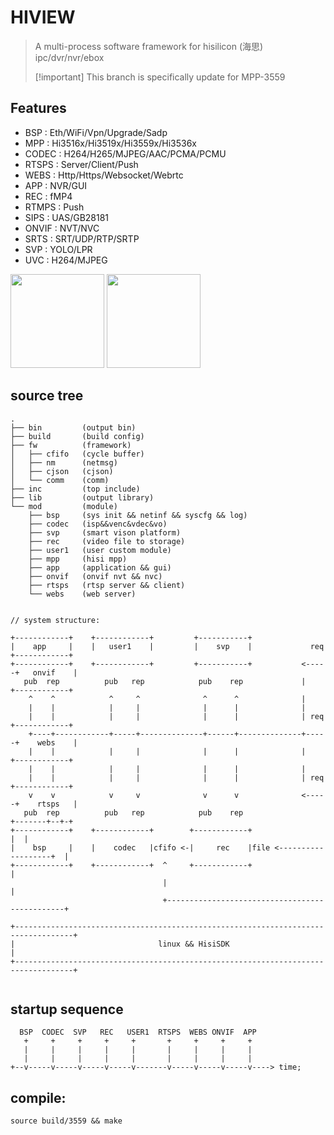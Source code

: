 # HIVIEW
> A multi-process software framework for hisilicon (海思) ipc/dvr/nvr/ebox 
>
> [!important]
> This branch is specifically update for MPP-3559

## Features

- BSP   :  Eth/WiFi/Vpn/Upgrade/Sadp
- MPP   :  Hi3516x/Hi3519x/Hi3559x/Hi3536x
- CODEC :  H264/H265/MJPEG/AAC/PCMA/PCMU
- RTSPS :  Server/Client/Push
- WEBS  :  Http/Https/Websocket/Webrtc
- APP   :  NVR/GUI
- REC   :  fMP4
- RTMPS :  Push
- SIPS  :  UAS/GB28181
- ONVIF :  NVT/NVC
- SRTS  :  SRT/UDP/RTP/SRTP
- SVP   :  YOLO/LPR
- UVC   :  H264/MJPEG

<img src="./res/diagram.jpg" height="150px" />
<img src="./res/webrtc.png" height="150px" />

## source tree
```
.  
├── bin         (output bin)  
├── build       (build config)  
├── fw          (framework)  
│   ├── cfifo   (cycle buffer)  
│   ├── nm      (netmsg)  
│   ├── cjson   (cjson)  
│   └── comm    (comm)  
├── inc         (top include)  
├── lib         (output library)  
└── mod         (module)  
    ├── bsp     (sys init && netinf && syscfg && log)  
    ├── codec   (isp&&venc&vdec&vo)  
    ├── svp     (smart vison platform)  
    ├── rec     (video file to storage)  
    ├── user1   (user custom module)
    ├── mpp     (hisi mpp)  
    ├── app     (application && gui)
    ├── onvif   (onvif nvt && nvc)  
    ├── rtsps   (rtsp server && client)
    └── webs    (web server)  
  
  
// system structure:  
  
+------------+    +------------+         +-----------+  
|    app     |    |   user1    |         |    svp    |             req +------------+
+------------+    +------------+         +-----------+           <-----+   onvif    |
   pub  rep          pub   rep            pub    rep             |     +------------+
    ^    ^            ^     ^              ^      ^              |  
    |    |            |     |              |      |              |  
    |    |            |     |              |      |              | req +------------+  
    +----+------------+-----+--------------+------+--------------+-----+    webs    |  
    |    |            |     |              |      |              |     +------------+  
    |    |            |     |              |      |              |  
    |    |            |     |              |      |              | req +------------+  
    v    v            v     v              v      v              <-----+    rtsps   |  
   pub  rep          pub   rep            pub    rep                   +-------+--+-+  
+------------+    +------------+        +------------+                         |  |  
|    bsp     |    |    codec   |cfifo <-|     rec    |file <-------------------+  |  
+------------+    +------------+  ^     +------------+                            |  
                                  |                                               |  
                                  +-----------------------------------------------+  
  
+-----------------------------------------------------------------------------------+  
|                                linux && HisiSDK                                   |  
+-----------------------------------------------------------------------------------+  
  
```  
  
  
## startup sequence
```  
  BSP  CODEC  SVP   REC   USER1  RTSPS  WEBS ONVIF  APP
   +     +     +     +     +       +     +     +     +  
   |     |     |     |     |       |     |     |     |  
   |     |     |     |     |       |     |     |     |  
+--v-----v-----v-----v-----v-------v-----v-----v-----v----> time;
```
  
## compile:  

```  
source build/3559 && make 
```